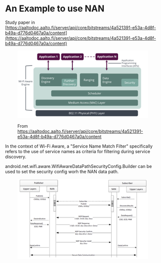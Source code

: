 # An Example to use NAN

Study paper in [https://aaltodoc.aalto.fi/server/api/core/bitstreams/4a521391-e53a-4d8f-b49a-d776d0467a0a/content](https://aaltodoc.aalto.fi/server/api/core/bitstreams/4a521391-e53a-4d8f-b49a-d776d0467a0a/content)



<figure><img src="../../.gitbook/assets/image.png" alt=""><figcaption><p>From <a href="https://aaltodoc.aalto.fi/server/api/core/bitstreams/4a521391-e53a-4d8f-b49a-d776d0467a0a/content">https://aaltodoc.aalto.fi/server/api/core/bitstreams/4a521391-e53a-4d8f-b49a-d776d0467a0a/content</a></p></figcaption></figure>

In the context of Wi-Fi Aware, a "Service Name Match Filter" specifically refers to the use of service names as criteria for filtering during service discovery.

android.net.wifi.aware.WifiAwareDataPathSecurityConfig.Builder can be used to set the security config worh the NAN data path.



<figure><img src="../../.gitbook/assets/image (13).png" alt=""><figcaption></figcaption></figure>
